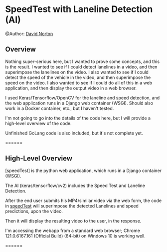 # SpeedTest with Laneline Detection (AI)
@Author: [David Norton](https://github.com/dnorton211153)

## Overview

Nothing super-serious here, but I wanted to prove some concepts,
and this is the result.  I wanted to see if I could detect lanelines
in a video, and then superimpose the lanelines on the video.  I also
wanted to see if I could detect the speed of the vehicle in the video,
and then superimpose the speed on the video.  I also wanted to see if
I could do all of this in a web application, and then display the
output video in a web browser.

I used Keras/Tensorflow/OpenCV for the laneline and speed detection,
and the web application runs in a Django web container (WSGI).
Should also work in a Docker container, etc., but I haven't tested.

I'm not going to go into the details of the code here, but I will
provide a high-level overview of the code.

Unfinished GoLang code is also included, but it's not complete yet.

======

## High-Level Overview

[speedTest] is the python web application, which runs in a Django container (WSGI).

The AI (keras/tensorflow/cv2) includes the Speed Test and Laneline Detection.  

After the end user submits his MP4/similar video via the web form, the code in [speedTest](speedTest\speedTest\speedTestWithLanelines.py) will superimpose the detected Lanelines and speed predictions, upon the video.

Then it will display the resulting video to the user, in the response.

I'm accessing the webapp from a standard web browser; Chrome 121.0.6167.161 (Official Build) (64-bit) on Windows 10 is working well.

======
